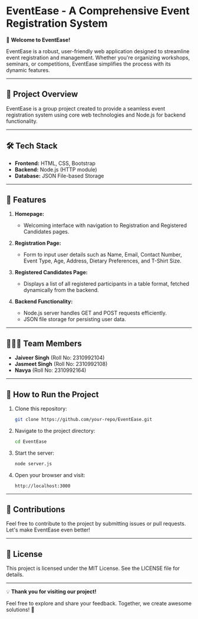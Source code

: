 # EventEase - A Comprehensive Event Registration System

🚀 **Welcome to EventEase!**

EventEase is a robust, user-friendly web application designed to streamline event registration and management. Whether you're organizing workshops, seminars, or competitions, EventEase simplifies the process with its dynamic features.

---

## 🎯 **Project Overview**

EventEase is a group project created to provide a seamless event registration system using core web technologies and Node.js for backend functionality.

---

## 🛠️ **Tech Stack**

- **Frontend:** HTML, CSS, Bootstrap
- **Backend:** Node.js (HTTP module)
- **Database:** JSON File-based Storage

---

## 📂 **Features**

1. **Homepage:**
   - Welcoming interface with navigation to Registration and Registered Candidates pages.

2. **Registration Page:**
   - Form to input user details such as Name, Email, Contact Number, Event Type, Age, Address, Dietary Preferences, and T-Shirt Size.

3. **Registered Candidates Page:**
   - Displays a list of all registered participants in a table format, fetched dynamically from the backend.

4. **Backend Functionality:**
   - Node.js server handles GET and POST requests efficiently.
   - JSON file storage for persisting user data.

---

## 🧑‍🤝‍🧑 **Team Members**

- **Jaiveer Singh** (Roll No: 2310992104)
- **Jasmeet Singh** (Roll No: 2310992108)
- **Navya** (Roll No: 2310992164)

---

## 🚀 **How to Run the Project**

1. Clone this repository:
   ```bash
   git clone https://github.com/your-repo/EventEase.git
   ```

2. Navigate to the project directory:
   ```bash
   cd EventEase
   ```

3. Start the server:
   ```bash
   node server.js
   ```

4. Open your browser and visit:
   ```
   http://localhost:3000
   ```

---

## 🌟 **Contributions**

Feel free to contribute to the project by submitting issues or pull requests. Let's make EventEase even better!

---

## 📜 **License**

This project is licensed under the MIT License. See the LICENSE file for details.

---

💡 **Thank you for visiting our project!**

Feel free to explore and share your feedback. Together, we create awesome solutions! 🌟

